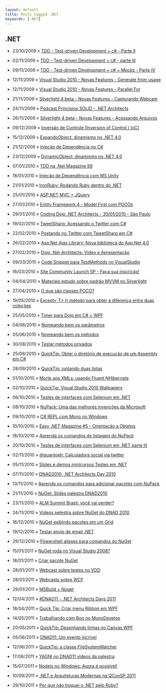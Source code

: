 ```yaml
---
layout: default
title: Posts tagged .NET
keywords: [.NET]
---
```

<h2 class="category">.NET</h2>
<ul class="posts">
<li>
<p>
<span class="date">23/10/2009</span> &raquo; 
<a href="/blog/tdd-test-driven-development-c-parte-ii">TDD - Test-driven Development + c# - Parte II</a>
</p>
</li> 
<li>
<p>
<span class="date">02/11/2009</span> &raquo; 
<a href="/blog/tdd-test-driven-development-c-parte-iii">TDD - Test-driven Development + c# - parte III</a>
</p>
</li> 
<li>
<p>
<span class="date">09/11/2009</span> &raquo; 
<a href="/blog/tdd-test-driven-development-c-parte-iv">TDD - Test-driven Development + c# + Mocks - Parte IV</a>
</p>
</li> 
<li>
<p>
<span class="date">12/11/2009</span> &raquo; 
<a href="/blog/visual-studio-2010-novas-features-generate-from-usage">Visual Studio 2010 - Novas Features - Generate from usage</a>
</p>
</li> 
<li>
<p>
<span class="date">12/11/2009</span> &raquo; 
<a href="/blog/visual-studio-2010-novas-features-parallel-for">Visual Studio 2010 - Novas Features - Parallel For</a>
</p>
</li> 
<li>
<p>
<span class="date">21/11/2009</span> &raquo; 
<a href="/blog/silverlight-4-capturando-webcam">Silverlight 4 beta - Novas Features - Capturando Webcam</a>
</p>
</li> 
<li>
<p>
<span class="date">24/11/2009</span> &raquo; 
<a href="/blog/podcast-principios-solid-net-architects">Podcast Princípios SOLID - .NET Architects</a>
</p>
</li> 
<li>
<p>
<span class="date">26/11/2009</span> &raquo; 
<a href="/blog/silverlight-4-beta-%25e2%2580%2593-novas-features-%25e2%2580%2593-acessando-arquivos">Silverlight 4 beta - Novas Features - Acessando Arquivos</a>
</p>
</li> 
<li>
<p>
<span class="date">09/12/2009</span> &raquo; 
<a href="/blog/inversao-de-controle-inversion-of-control-ioc">Inversão de Controle (Inversion of Control / IoC)</a>
</p>
</li> 
<li>
<p>
<span class="date">15/12/2009</span> &raquo; 
<a href="/blog/expandoobject-dinamismo-dotnet-4">ExpandoObject: dinamismo no .NET 4.0</a>
</p>
</li> 
<li>
<p>
<span class="date">21/12/2009</span> &raquo; 
<a href="/blog/injecao-de-dependencia">Injeção de Dependência no C#</a>
</p>
</li> 
<li>
<p>
<span class="date">23/12/2009</span> &raquo; 
<a href="/blog/dynamicobject-dinamismo-no-net-4-0">DynamicObject: dinamismo no .NET 4.0</a>
</p>
</li> 
<li>
<p>
<span class="date">07/01/2010</span> &raquo; 
<a href="/blog/tdd-na-net-magazine-69">TDD na .Net Magazine 69</a>
</p>
</li> 
<li>
<p>
<span class="date">18/01/2010</span> &raquo; 
<a href="/blog/injecao-de-dependencia-com-ms-unity">Injeção de Dependência com MS Unity</a>
</p>
</li> 
<li>
<p>
<span class="date">21/01/2010</span> &raquo; 
<a href="/blog/ironruby-rodando-ruby-dentro-do-net">IronRuby: Rodando Ruby dentro do .NET</a>
</p>
</li> 
<li>
<p>
<span class="date">25/01/2010</span> &raquo; 
<a href="/blog/asp-net-mvc-jquery">ASP.NET MVC + JQuery</a>
</p>
</li> 
<li>
<p>
<span class="date">27/01/2010</span> &raquo; 
<a href="/blog/entity-framework-4-model-first-com-pocos">Entity Framework 4 - Model First com POCOs</a>
</p>
</li> 
<li>
<p>
<span class="date">29/01/2010</span> &raquo; 
<a href="/blog/coding-dojo-net-architects-30-01-2010-sao-paulo">Coding Dojo .NET Architects - 30/01/2010 - São Paulo</a>
</p>
</li> 
<li>
<p>
<span class="date">19/02/2010</span> &raquo; 
<a href="/blog/tweetsharp-acessando-o-twitter-com-c">TweetSharp: Acessando o Twitter com C#</a>
</p>
</li> 
<li>
<p>
<span class="date">22/02/2010</span> &raquo; 
<a href="/blog/postando-no-twitter-com-tweetsharp-em-c">Postando no Twitter com TweetSharp em C#</a>
</p>
</li> 
<li>
<p>
<span class="date">26/02/2010</span> &raquo; 
<a href="/blog/asp-net-ajax-library-nova-biblioteca-do-asp-net-4-0">Asp.Net Ajax Library: Nova biblioteca do Asp.Net 4.0</a>
</p>
</li> 
<li>
<p>
<span class="date">27/02/2010</span> &raquo; 
<a href="/blog/dojo-net-architects-video-e-apresentacao">Dojo .Net Architects: Vídeo e Apresentação</a>
</p>
</li> 
<li>
<p>
<span class="date">09/03/2010</span> &raquo; 
<a href="/blog/code-snippet-para-testmethods-no-visualstudio">Code Snippet para TestMethods no VisualStudio</a>
</p>
</li> 
<li>
<p>
<span class="date">16/03/2010</span> &raquo; 
<a href="/blog/site-community-launch-sp-faca-sua-inscricao">Site Community Launch SP - Faça sua inscrição!</a>
</p>
</li> 
<li>
<p>
<span class="date">04/04/2010</span> &raquo; 
<a href="/blog/materiais-estudo-sobre-padrao-mvvm-no-silverlight">Materiais estudo sobre padrão MVVM no Silverlight</a>
</p>
</li> 
<li>
<p>
<span class="date">27/04/2010</span> &raquo; 
<a href="/blog/o-que-sao-classes-poco">O que são classes POCO?</a>
</p>
</li> 
<li>
<p>
<span class="date">19/05/2010</span> &raquo; 
<a href="/blog/exceptt-metodo-para-obter-a-diferenca-entre-duas-colecoes">Except&lt; T&gt; () método para obter a diferença entre duas coleções</a>
</p>
</li> 
<li>
<p>
<span class="date">25/05/2010</span> &raquo; 
<a href="/blog/timer-para-dojo-em-c-wpf">Timer para Dojo em C# + WPF</a>
</p>
</li> 
<li>
<p>
<span class="date">04/06/2010</span> &raquo; 
<a href="/blog/nomeando-bem-parametros">Nomeando bem os parâmetros</a>
</p>
</li> 
<li>
<p>
<span class="date">05/06/2010</span> &raquo; 
<a href="/blog/nomeando-bem-os-metodos">Nomeando bem os métodos</a>
</p>
</li> 
<li>
<p>
<span class="date">30/08/2010</span> &raquo; 
<a href="/blog/testar-metodos-privados">Testar métodos privados</a>
</p>
</li> 
<li>
<p>
<span class="date">25/09/2010</span> &raquo; 
<a href="/blog/quicktip-obter-o-diretorio-de-execucao-de-um-assembly-em-c">QuickTip: Obter o diretório de execução de um Assembly em C#</a>
</p>
</li> 
<li>
<p>
<span class="date">28/09/2010</span> &raquo; 
<a href="/blog/quick-tip-juntando-duas-listas">QuickTip: juntando duas listas</a>
</p>
</li> 
<li>
<p>
<span class="date">01/10/2010</span> &raquo; 
<a href="/blog/morte-aos-xmls-usando-fluent-nhibernate">Morte aos XMLs: usando Fluent NHibernate</a>
</p>
</li> 
<li>
<p>
<span class="date">02/10/2010</span> &raquo; 
<a href="/blog/quicktip-visual-studio-2010-wallpapers">QuickTip: Visual Studio 2010 Wallpapers</a>
</p>
</li> 
<li>
<p>
<span class="date">06/10/2010</span> &raquo; 
<a href="/blog/testes-de-interfaces-com-selenium-em-net">Testes de interfaces com Selenium em .NET</a>
</p>
</li> 
<li>
<p>
<span class="date">08/10/2010</span> &raquo; 
<a href="/blog/nupack-uma-das-melhores-invencoes-da-microsoft">NuPack: Uma das melhores invenções da Microsoft</a>
</p>
</li> 
<li>
<p>
<span class="date">09/10/2010</span> &raquo; 
<a href="/blog/c-repl-com-mono-no-windows">C# REPL com Mono no Windows</a>
</p>
</li> 
<li>
<p>
<span class="date">10/10/2010</span> &raquo; 
<a href="/blog/easy-net-magazine-5-orientacao-a-objetos">Easy .NET Magazine #5 - Orientação a Objetos</a>
</p>
</li> 
<li>
<p>
<span class="date">16/10/2010</span> &raquo; 
<a href="/blog/aprenda-os-comandos-de-listagem-do-nupack">Aprenda os comandos de listagem do NuPack</a>
</p>
</li> 
<li>
<p>
<span class="date">20/10/2010</span> &raquo; 
<a href="/blog/testes-de-interfaces-com-selenium-em-net-parte-iii">Testes de interfaces com Selenium em .NET parte III</a>
</p>
</li> 
<li>
<p>
<span class="date">02/11/2010</span> &raquo; 
<a href="/blog/quantoeh-calculadora-social-via-twitter">@quantoeh: Calculadora social via twitter</a>
</p>
</li> 
<li>
<p>
<span class="date">05/11/2010</span> &raquo; 
<a href="/blog/slides-e-demos-minicursos-testes-em-net">Slides e demos minicursos Testes em .NET</a>
</p>
</li> 
<li>
<p>
<span class="date">07/11/2010</span> &raquo; 
<a href="/blog/dnad2010-net-architects-day-2010">DNAD2010: .NET Architects Day 2010</a>
</p>
</li> 
<li>
<p>
<span class="date">13/11/2010</span> &raquo; 
<a href="/blog/aprenda-os-comandos-para-adicionar-pacotes-com-nupack">Aprenda os comandos para adicionar pacotes com NuPack</a>
</p>
</li> 
<li>
<p>
<span class="date">21/11/2010</span> &raquo; 
<a href="/blog/nuget-slides-palestra-dnad2010">NuGet: Slides palestra DNAD2010</a>
</p>
</li> 
<li>
<p>
<span class="date">23/11/2010</span> &raquo; 
<a href="/blog/alm-summit-brasil-voce-nao-pode-perder">ALM Summit Brasil: você vai perder?</a>
</p>
</li> 
<li>
<p>
<span class="date">24/11/2010</span> &raquo; 
<a href="/blog/videos-pelestra-sobre-nuget-do-dnad-2010">Vídeos pelestra sobre NuGet do DNAD 2010</a>
</p>
</li> 
<li>
<p>
<span class="date">16/12/2010</span> &raquo; 
<a href="/blog/nuget-exibindo-pacotes-em-um-grid">NuGet exibindo pacotes em um Grid</a>
</p>
</li> 
<li>
<p>
<span class="date">19/12/2010</span> &raquo; 
<a href="/blog/testar-envio-email-dotnet">Testar envio de email .NET</a>
</p>
</li> 
<li>
<p>
<span class="date">29/12/2010</span> &raquo; 
<a href="/blog/powershell-aliases-para-comandos-do-nuget">Powershell aliases para comandos do NuGet</a>
</p>
</li> 
<li>
<p>
<span class="date">15/01/2011</span> &raquo; 
<a href="/blog/nuget-roda-no-visual-studio-2008">NuGet roda no Visual Studio 2008?</a>
</p>
</li> 
<li>
<p>
<span class="date">18/01/2011</span> &raquo; 
<a href="/blog/criar-pacote-nuget">Criar pacote NuGet</a>
</p>
</li> 
<li>
<p>
<span class="date">28/01/2011</span> &raquo; 
<a href="/blog/webcast-sobre-testes-no-vdd">Webcast sobre testes no VDD</a>
</p>
</li> 
<li>
<p>
<span class="date">28/01/2011</span> &raquo; 
<a href="/blog/webcasts-sobre-wcf">Webcasts sobre WCF </a>
</p>
</li> 
<li>
<p>
<span class="date">29/01/2011</span> &raquo; 
<a href="/blog/msbuild-nuget">MSBuild + Nuget</a>
</p>
</li> 
<li>
<p>
<span class="date">12/04/2011</span> &raquo; 
<a href="/blog/dnad11-net-architects-days-2011">#DNAD11 - .NET Architects Days 2011</a>
</p>
</li> 
<li>
<p>
<span class="date">18/04/2011</span> &raquo; 
<a href="/blog/quick-tip-criar-menu-ribbon-em-wpf">Quick Tip: Criar menu Ribbon em WPF</a>
</p>
</li> 
<li>
<p>
<span class="date">14/05/2011</span> &raquo; 
<a href="/blog/trabalhando-com-boo-no-monodevelop">Trabalhando com Boo no MonoDevelop</a>
</p>
</li> 
<li>
<p>
<span class="date">20/05/2011</span> &raquo; 
<a href="/blog/quicktip-desenhando-linhas-no-canvas-wpf">QuickTip: Desenhando linhas no Canvas WPF</a>
</p>
</li> 
<li>
<p>
<span class="date">05/06/2011</span> &raquo; 
<a href="/blog/dnad11-um-evento-incrivel">DNAD11: Um evento incrível</a>
</p>
</li> 
<li>
<p>
<span class="date">12/06/2011</span> &raquo; 
<a href="/blog/quicktip-a-classe-filesystemwatcher">QuickTip: a classe FileSystemWatcher</a>
</p>
</li> 
<li>
<p>
<span class="date">17/06/2011</span> &raquo; 
<a href="/blog/yagni-no-dnad11-videos-da-palestra">YAGNI no DNAD11 vídeos da palestra</a>
</p>
</li> 
<li>
<p>
<span class="date">15/07/2011</span> &raquo; 
<a href="/blog/nodejs-no-windows-agora-e-possivel">Nodejs no Windows: Agora é possível!</a>
</p>
</li> 
<li>
<p>
<span class="date">10/09/2011</span> &raquo; 
<a href="/blog/net-e-arquiteturas-modernas-na-qconsp-2011">.NET e Arquiteturas Modernas na QConSP 2011</a>
</p>
</li> 
<li>
<p>
<span class="date">29/10/2011</span> &raquo; 
<a href="/blog/por-que-nao-troquei-o-net-pelo-ruby">Por que não troquei o .NET pelo Ruby?</a>
</p>
</li> 
</ul>
